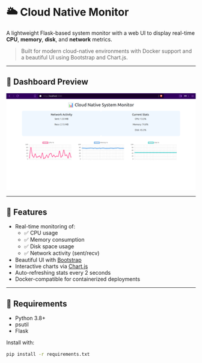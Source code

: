 # 🌥️ Cloud Native Monitor

A lightweight Flask-based system monitor with a web UI to display real-time **CPU**, **memory**, **disk**, and **network** metrics.

> Built for modern cloud-native environments with Docker support and a beautiful UI using Bootstrap and Chart.js.

---

## 📸 Dashboard Preview

![UI Preview](Screenshot)

---

## 🚀 Features

- Real-time monitoring of:
  - ✅ CPU usage
  - ✅ Memory consumption
  - ✅ Disk space usage
  - ✅ Network activity (sent/recv)
- Beautiful UI with [Bootstrap](https://getbootstrap.com/)
- Interactive charts via [Chart.js](https://www.chartjs.org/)
- Auto-refreshing stats every 2 seconds
- Docker-compatible for containerized deployments

---

## 🧰 Requirements

- Python 3.8+
- psutil
- Flask

Install with:

```bash
pip install -r requirements.txt
